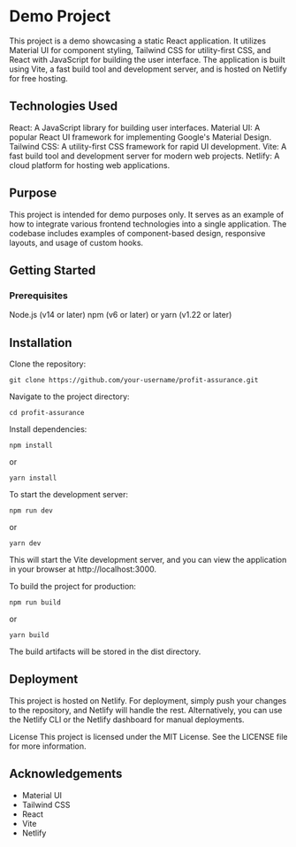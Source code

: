 # Demo Project
This project is a demo showcasing a static React application. It utilizes Material UI for component styling, Tailwind CSS for utility-first CSS, and React with JavaScript for building the user interface. The application is built using Vite, a fast build tool and development server, and is hosted on Netlify for free hosting.

## Technologies Used
React: A JavaScript library for building user interfaces.
Material UI: A popular React UI framework for implementing Google's Material Design.
Tailwind CSS: A utility-first CSS framework for rapid UI development.
Vite: A fast build tool and development server for modern web projects.
Netlify: A cloud platform for hosting web applications.
## Purpose
This project is intended for demo purposes only. It serves as an example of how to integrate various frontend technologies into a single application. The codebase includes examples of component-based design, responsive layouts, and usage of custom hooks.

## Getting Started

### Prerequisites
Node.js (v14 or later)
npm (v6 or later) or yarn (v1.22 or later)
## Installation
Clone the repository:
```
git clone https://github.com/your-username/profit-assurance.git
```
Navigate to the project directory:

```
cd profit-assurance
```
Install dependencies:

```
npm install
```
or
```
yarn install
```
To start the development server:
```
npm run dev
```
or
```
yarn dev
```

This will start the Vite development server, and you can view the application in your browser at http://localhost:3000.

To build the project for production:

```
npm run build
```
or

```
yarn build
```
The build artifacts will be stored in the dist directory.

## Deployment
This project is hosted on Netlify. For deployment, simply push your changes to the repository, and Netlify will handle the rest. Alternatively, you can use the Netlify CLI or the Netlify dashboard for manual deployments.

License
This project is licensed under the MIT License. See the LICENSE file for more information.

## Acknowledgements
- Material UI
- Tailwind CSS
- React
- Vite
- Netlify